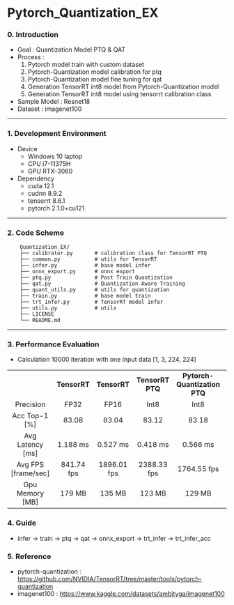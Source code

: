 # Pytorch_Quantization_EX 


### 0. Introduction
- Goal : Quantization Model PTQ & QAT
- Process : 
  1. Pytorch model train with custom dataset 
  2. Pytorch-Quantization model calibration for ptq
  3. Pytorch-Quantization model fine tuning for qat
  4. Generation TensorRT int8 model from Pytorch-Quantization model
  5. Generation TensorRT int8 model using tensorrt calibration class
- Sample Model : Resnet18 
- Dataset : imagenet100
---

### 1. Development Environment
- Device 
  - Windows 10 laptop
  - CPU i7-11375H
  - GPU RTX-3060
- Dependency 
  - cuda 12.1
  - cudnn 8.9.2
  - tensorrt 8.6.1
  - pytorch 2.1.0+cu121

---

### 2. Code Scheme
```
    Quantization_EX/
    ├── calibrator.py       # calibration class for TensorRT PTQ
    ├── common.py           # utils for TensorRT
    ├── infer.py            # base model infer
    ├── onnx_export.py      # onnx export
    ├── ptq.py              # Post Train Quantization
    ├── qat.py              # Quantization Aware Training
    ├── quant_utils.py      # utils for quantization
    ├── train.py            # base model train
    ├── trt_infer.py        # TensorRT model infer
    ├── utils.py            # utils
    ├── LICENSE
    └── README.md
```

---

### 3. Performance Evaluation
- Calculation 10000 iteration with one input data [1, 3, 224, 224]

<table border="0"  width="100%">
    <tbody align="center">
        <tr>
            <td></td>
            <td><strong>TensorRT</strong></td>
            <td><strong>TensorRT</strong></td>
            <td><strong>TensorRT PTQ</strong></td>
            <td><strong>Pytorch-Quantization PTQ</strong></td>
            <td><strong>Pytorch-Quantization QAT</strong></td>
        </tr>
        <tr>
            <td>Precision</td>
            <td>FP32</td>
            <td>FP16</td>
            <td>Int8</td>
            <td>Int8</td>
            <td>Int8</td>
        </tr>
        <tr>
            <td>Acc Top-1 [%] </td>
            <td>  83.08  </td>
            <td>  83.04  </td>
            <td>  83.12  </td>
            <td>  83.18  </td>
            <td>  83.42  </td>
        </tr>
        <tr>
            <td>Avg Latency [ms]</td>
            <td>  1.188 ms </td>
            <td>  0.527 ms </td>
            <td>  0.418 ms </td>
            <td>  0.566 ms </td>
            <td>  0.577 ms </td>
        </tr>
        <tr>
            <td>Avg FPS [frame/sec]</td>
            <td> 841.74 fps </td>
            <td> 1896.01 fps </td>
            <td> 2388.33 fps </td>
            <td> 1764.55 fps </td>
            <td> 1730.89 fps </td>
        </tr>
        <tr>
            <td>Gpu Memory [MB]</td>
            <td>  179 MB </td>
            <td>  135 MB </td> 
            <td>  123 MB </td>
            <td>  129 MB </td>
            <td>  129 MB </td>
        </tr>
    </tbody>
</table>

### 4. Guide
- infer -> train -> ptq -> qat -> onnx_export -> trt_infer -> trt_infer_acc

### 5. Reference
* pytorch-quantization : <https://github.com/NVIDIA/TensorRT/tree/master/tools/pytorch-quantization>
* imagenet100 : <https://www.kaggle.com/datasets/ambityga/imagenet100>

